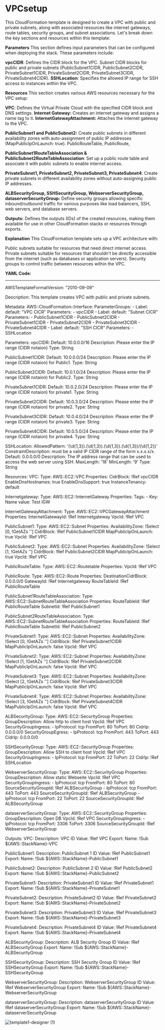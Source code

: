 # VPCsetup

This CloudFormation template is designed to create a VPC with public and private subnets, along with associated resources like internet gateways, route tables, security groups, and subnet associations. Let's break down the key sections and resources within this template:

**Parameters**
This section defines input parameters that can be configured when deploying the stack. These parameters include:

**vpcCIDR**: Defines the CIDR block for the VPC.
Subnet CIDR blocks for public and private subnets (PublicSubnet1CIDR, PublicSubnet2CIDR, PrivateSubnet1CIDR, PrivateSubnet2CIDR, PrivateSubnet3CIDR, PrivateSubnet4CIDR).
**SSHLocation**: Specifies the allowed IP range for SSH access to instances within the VPC.

**Resources**
This section creates various AWS resources necessary for the VPC setup:

**VPC**: Defines the Virtual Private Cloud with the specified CIDR block and DNS settings.
**Internet Gateway:** Creates an internet gateway and assigns a name tag to it.
**InternetGatewayAttachment:** Attaches the internet gateway to the VPC. 

**PublicSubnet1 and PublicSubnet2:** Create public subnets in different availability zones with auto-assignment of public IP addresses (MapPublicIpOnLaunch: true).
PublicRouteTable, PublicRoute, 

**PublicSubnet1RouteTableAssociation & PublicSubnet2RouteTableAssociation**: Set up a public route table and associate it with public subnets to enable internet access.

**PrivateSubnet1, PrivateSubnet2, PrivateSubnet3, PrivateSubnet4**: Create private subnets in different availability zones without auto-assigning public IP addresses.

**ALBSecurityGroup, SSHSecurityGroup, WebserverSecurityGroup, dataserverSecurityGroup:** Define security groups allowing specific inbound/outbound traffic for various purposes like load balancers, SSH, web servers, and database servers.

**Outputs:**
Defines the outputs (IDs) of the created resources, making them available for use in other CloudFormation stacks or resources through exports.

**Explanation**
This CloudFormation template sets up a VPC architecture with:

Public subnets suitable for resources that need direct internet access.
Private subnets suitable for resources that shouldn't be directly accessible from the internet (such as databases or application servers).
Security groups to control traffic between resources within the VPC.


**YAML Code:**

---
AWSTemplateFormatVersion: "2010-09-09"

Description: This template creates VPC with public and private subnets.

Metadata:
  AWS::CloudFormation::Interface:
    ParameterGroups:
      -
        Label:
          default: "VPC CICR"
        Parameters:
          - vpcCIDR
      -
        Label:
          default: "Subnet CICR"
        Parameters:
          - PublicSubnet1CIDR
          - PublicSubnet2CIDR
          - PrivateSubnet1CIDR
          - PrivateSubnet2CIDR
          - PrivateSubnet3CIDR
          - PrivateSubnet4CIDR
      -
        Label:
          default: "SSH CICR"
        Parameters:
          - SSHLocation
  
Parameters:
  vpcCIDR:
    Default: 10.0.0.0/16
    Description: Please enter the IP range (CIDR notaion)
    Type: String

  PublicSubnet1CIDR:
    Default: 10.0.0.0/24
    Description: Please enter the IP range (CIDR notaion) for Public1.
    Type: String

  PublicSubnet2CIDR:
    Default: 10.0.1.0/24
    Description: Please enter the IP range (CIDR notaion) for Public2.
    Type: String
  
  PrivateSubnet1CIDR:
    Default: 10.0.2.0/24
    Description: Please enter the IP range (CIDR notaion) for private1.
    Type: String

  PrivateSubnet2CIDR:
    Default: 10.0.3.0/24
    Description: Please enter the IP range (CIDR notaion) for private2.
    Type: String

  PrivateSubnet3CIDR:
    Default: 10.0.4.0/24
    Description: Please enter the IP range (CIDR notaion) for private3.
    Type: String

  PrivateSubnet4CIDR:
    Default: 10.0.5.0/24
    Description: Please enter the IP range (CIDR notaion) for private4.
    Type: String

  SSHLocation:
    AllowedPattern: '(\d{1,3})\.(\d{1,3})\.(\d{1,3})\.(\d{1,3})/(\d{1,2})'
    ConstraintDescription: must be a valid IP CIDR range of the form x.x.x.x/x.
    Default: 0.0.0.0/0
    Description: The IP address range that can be used to access the web server using SSH.
    MaxLength: '18'
    MinLength: '9'
    Type: String

Resources:
  VPC:
    Type: AWS::EC2::VPC
    Properties:
      CidrBlock: !Ref vpcCIDR
      EnableDnsHostnames: true
      EnableDnsSupport: true
      InstanceTenancy: default

  Internetgateway:
    Type: AWS::EC2::InternetGateway
    Properties:
      Tags:
        - Key: Name
          value: Test IGW
      

  InternetGatewayAttachment:
    Type: AWS::EC2::VPCGatewayAttachment
    Properties:
      InternetGatewayId: !Ref Internetgateway
      VpcId: !Ref VPC
      
  PublicSubnet1:
    Type: AWS::EC2::Subnet
    Properties:
      AvailabilityZone: !Select [0, !GetAZs '']
      CidrBlock: !Ref PublicSubnet1CIDR
      MapPublicIpOnLaunch: true
      VpcId: !Ref VPC

  PublicSubnet2:
    Type: AWS::EC2::Subnet
    Properties:
      AvailabilityZone: !Select [1, !GetAZs '']
      CidrBlock: !Ref PublicSubnet2CIDR
      MapPublicIpOnLaunch: true
      VpcId: !Ref VPC

  PublicRouteTable:
    Type: AWS::EC2::Routetable
    Properties:
      VpcId: !Ref VPC

  PublicRoute:
    Type: AWS::EC2::Route
    Properties:
      DestinationCidrBlock: 0.0.0.0/0
      GatewayId: !Ref Internetgateway
      RouteTableId: !Ref PublicRouteTable

  PublicSubnet1RouteTableAssociation:
    Type: AWS::EC2::SubnetRouteTableAssociation
    Properties:
      RouteTableId: !Ref PublicRouteTable
      SubnetId: !Ref PublicSubnet1

  PublicSubnet2RouteTableAssociation:
    Type: AWS::EC2::SubnetRouteTableAssociation
    Properties:
      RouteTableId: !Ref PublicRouteTable
      SubnetId: !Ref PublicSubnet2

  PrivateSubnet1:
    Type: AWS::EC2::Subnet
    Properties:
      AvailabilityZone: !Select [0, !GetAZs '']
      CidrBlock: !Ref PrivateSubnet1CIDR
      MapPublicIpOnLaunch: false
      VpcId: !Ref VPC

  PrivateSubnet2:
    Type: AWS::EC2::Subnet
    Properties:
      AvailabilityZone: !Select [1, !GetAZs '']
      CidrBlock: !Ref PrivateSubnet2CIDR
      MapPublicIpOnLaunch: false
      VpcId: !Ref VPC

  PrivateSubnet3:
    Type: AWS::EC2::Subnet
    Properties:
      AvailabilityZone: !Select [2, !GetAZs '']
      CidrBlock: !Ref PrivateSubnet3CIDR
      MapPublicIpOnLaunch: false
      VpcId: !Ref VPC

  PrivateSubnet4:
    Type: AWS::EC2::Subnet
    Properties:
      AvailabilityZone: !Select [3, !GetAZs '']
      CidrBlock: !Ref PrivateSubnet4CIDR
      MapPublicIpOnLaunch: false
      VpcId: !Ref VPC

  ALBSecurityGroup:
    Type: AWS::EC2::SecurityGroup
    Properties:
      GroupDescription: Allow http to client host
      VpcId: !Ref VPC
      SecurityGroupIngress:
        - IpProtocol: tcp
          FromPort: 80
          ToPort: 80
          CidrIp: 0.0.0.0/0
      SecurityGroupEgress:
        - IpProtocol: tcp
          FromPort: 443
          ToPort: 443
          CidrIp: 0.0.0.0/0

  SSHSecurityGroup:
    Type: AWS::EC2::SecurityGroup
    Properties:
      GroupDescription: Allow SSH to client host
      VpcId: !Ref VPC
      SecurityGroupIngress:
        - IpProtocol: tcp
          FromPort: 22
          ToPort: 22
          CidrIp: !Ref SSHLocation

  WebserverSecurityGroup:
    Type: AWS::EC2::SecurityGroup
    Properties:
      GroupDescription: Allow static Webseite
      VpcId: !Ref VPC
      SecurityGroupIngress:
         - IpProtocol: tcp
           FromPort: 80
           ToPort: 80
           SourceSecurityGroupId: !Ref ALBSecurityGroup
         - IpProtocol: tcp
           FromPort: 443
           ToPort: 443
           SourceSecurityGroupId: !Ref ALBSecurityGroup
         - IpProtocol: tcp
           FromPort: 22
           ToPort: 22
           SourceSecurityGroupId: !Ref ALBSecurityGroup

  dataserverSecurityGroup:
    Type: AWS::EC2::SecurityGroup
    Properties:
      GroupDescription: Open DB
      VpcId: !Ref VPC
      SecurityGroupIngress:
         - IpProtocol: tcp
           FromPort: 3306
           ToPort: 3306
           SourceSecurityGroupId: !Ref WebserverSecurityGroup

Outputs:
  VPC: 
    Description: VPC ID
    Value: !Ref VPC
    Export:
      Name: !Sub ${AWS::StackName}-VPC

  PublicSubnet1: 
    Description: PublicSubnet 1 ID
    Value: !Ref PublicSubnet1
    Export:
      Name: !Sub ${AWS::StackName}-PublicSubnet1
  
  PublicSubnet2: 
    Description: PublicSubnet 2 ID
    Value: !Ref PublicSubnet2
    Export:
      Name: !Sub ${AWS::StackName}-PublicSubnet2

  PrivateSubnet1: 
    Description: PrivateSubnet1 ID
    Value: !Ref PrivateSubnet1
    Export:
      Name: !Sub ${AWS::StackName}-PrivateSubnet1

  PrivateSubnet2: 
    Description: PrivateSubnet2 ID
    Value: !Ref PrivateSubnet2
    Export:
      Name: !Sub ${AWS::StackName}-PrivateSubnet2
  
  PrivateSubnet3: 
    Description: PrivateSubnet3 ID
    Value: !Ref PrivateSubnet3
    Export:
      Name: !Sub ${AWS::StackName}-PrivateSubnet3

  PrivateSubnet4: 
    Description: PrivateSubnet4 ID
    Value: !Ref PrivateSubnet4
    Export:
      Name: !Sub ${AWS::StackName}-PrivateSubnet4

  ALBSecurityGroup: 
    Description: ALB Security Group ID
    Value: !Ref ALBSecurityGroup
    Export:
      Name: !Sub ${AWS::StackName}-ALBSecurityGroup

  SSHSecurityGroup: 
    Description: SSH Security Group ID
    Value: !Ref SSHSecurityGroup
    Export:
      Name: !Sub ${AWS::StackName}-SSHSecurityGroup

  WebserverSecurityGroup: 
    Description: WebserverSecurityGroup ID
    Value: !Ref WebserverSecurityGroup
    Export:
      Name: !Sub ${AWS::StackName}-WebserverSecurityGroup

  dataserverSecurityGroup: 
    Description: dataserverSecurityGroup ID
    Value: !Ref dataserverSecurityGroup
    Export:
      Name: !Sub ${AWS::StackName}-dataserverSecurityGroup

 
![template1-designer (1)](https://github.com/ramutc/VPCsetup/assets/151390614/bfdcfcc1-a6f2-498c-bfab-7ed8baa8c47f)

  
